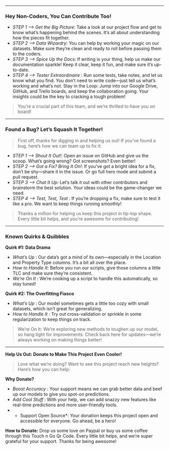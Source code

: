 
_______________________________________________________________________________________________________

### **Hey Non-Coders, You Can Contribute Too!**

- *STEP 1 --> Get the Big Picture*: Take a look at our project flow and get to know what’s happening behind the scenes. It’s all about understanding how the pieces fit together.
- *STEP 2 --> Data Wizardry*: You can help by working your magic on our datasets. Make sure they’re clean and ready to roll before passing them to the coders.
- *STEP 3 --> Spice Up the Docs*: If writing is your thing, help us make our documentation sparkle! Keep it clear, keep it fun, and make sure it’s up-to-date.
- *STEP 4 --> Tester Extraordinaire* : Run some tests, take notes, and let us know what you find. You don’t need to write code—just tell us what’s working and what’s not.
Stay in the Loop: Jump into our Google Drive, GitHub, and Trello boards, and keep the collaboration going. Your insights could be the key to cracking a tough problem!

> You’re a crucial part of this team, and we’re thrilled to have you on board!
_______________________________________________________________________________________________________

### **Found a Bug? Let’s Squash It Together!**

> First off, thanks for digging in and helping us out! If you’ve found a bug, here’s how we can team up to fix it:

- *STEP 1 --> Shout It Out!*: Open an issue on GitHub and give us the scoop. What’s going wrong? Got screenshots? Even better!
- *STEP 2 --> Got a Fix? Bring It On!*:  If you’ve got a bright idea for a fix, don’t be shy—share it in the issue. Or go full hero mode and submit a pull request.
- *STEP 3 --> Chat It Up*:  Let’s talk it out with other contributors and brainstorm the best solution. Your ideas could be the game-changer we need.
- *STEP 4 --> Test, Test, Test* :  If you’re dropping a fix, make sure to test it like a pro. We want to keep things running smoothly!

> Thanks a million for helping us keep this project in tip-top shape. Every little bit helps, and you’re awesome for contributing!
_______________________________________________________________________________________________________

### **Known Quirks & Quibbles**

**Quirk #1: Data Drama**

- *What’s Up* : Our data’s got a mind of its own—especially in the Location and Property Type columns. It’s a bit all over the place.
- *How to Handle It*: Before you run our scripts, give those columns a little TLC and make sure they’re consistent.
- *We’re On It* : We’re cooking up a script to handle this automatically, so stay tuned!

**Quirk #2: The Overfitting Fiasco**

- *What’s Up* : Our model sometimes gets a little too cozy with small datasets, which isn’t great for generalizing.
- *How to Handle It* : Try out cross-validation or sprinkle in some regularization to keep things on track.

> We’re On It: We’re exploring new methods to toughen up our model, so hang tight for improvements.
Check back here for updates—we’re always working on making things better!

_______________________________________________________________________________________________________

**Help Us Out: Donate to Make This Project Even Cooler!**

> Love what we’re doing? Want to see this project reach new heights? Here’s how you can help:

**Why Donate?**

- *Boost Accuracy* : Your support means we can grab better data and beef up our models to give you spot-on predictions.
- *Add Cool Stuff* : With your help, we can add snazzy new features like real-time predictions and more user-friendly tools.
- * Support Open Source*: Your donation keeps this project open and accessible for everyone. Go ahead, be a hero!

**How to Donate:**
Drop us some love on Paypal or buy us some coffee through this Touch n Go Qr Code.
Every little bit helps, and we’re super grateful for your support. Thanks for being awesome!
